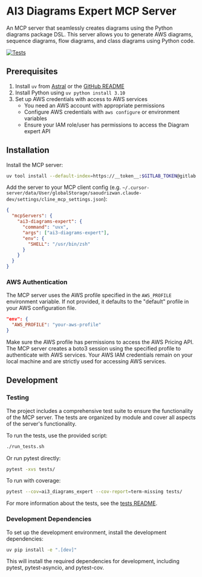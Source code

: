 # AI3 Diagrams Expert MCP Server

An MCP server that seamlessly creates diagrams using the Python diagrams package DSL. This server allows you to generate AWS diagrams, sequence diagrams, flow diagrams, and class diagrams using Python code.

[![Tests](https://img.shields.io/badge/tests-passing-brightgreen.svg)](tests/)

## Prerequisites

1. Install `uv` from [Astral](https://docs.astral.sh/uv/getting-started/installation/) or the [GitHub README](https://github.com/astral-sh/uv#installation)
2. Install Python using `uv python install 3.10`
3. Set up AWS credentials with access to AWS services
   - You need an AWS account with appropriate permissions
   - Configure AWS credentials with `aws configure` or environment variables
   - Ensure your IAM role/user has permissions to access the Diagram expert API

## Installation

Install the MCP server:
```bash
uv tool install --default-index=https://__token__:$GITLAB_TOKEN@gitlab.aws.dev/api/v4/projects/115863/packages/pypi/simple ai3-diagrams-expert --force 
```

Add the server to your MCP client config (e.g. `~/.cursor-server/data/User/globalStorage/saoudrizwan.claude-dev/settings/cline_mcp_settings.json`):
```json
{
  "mcpServers": {
    "ai3-diagrams-expert": {
      "command": "uvx",
      "args": ["ai3-diagrams-expert"],
      "env": {
        "SHELL": "/usr/bin/zsh"
      }
    }
  }
}
```

### AWS Authentication

The MCP server uses the AWS profile specified in the `AWS_PROFILE` environment variable. If not provided, it defaults to the "default" profile in your AWS configuration file.

```json
"env": {
  "AWS_PROFILE": "your-aws-profile"
}
```

Make sure the AWS profile has permissions to access the AWS Pricing API. The MCP server creates a boto3 session using the specified profile to authenticate with AWS services. Your AWS IAM credentials remain on your local machine and are strictly used for accessing AWS services.

## Development

### Testing

The project includes a comprehensive test suite to ensure the functionality of the MCP server. The tests are organized by module and cover all aspects of the server's functionality.

To run the tests, use the provided script:

```bash
./run_tests.sh
```

Or run pytest directly:

```bash
pytest -xvs tests/
```

To run with coverage:

```bash
pytest --cov=ai3_diagrams_expert --cov-report=term-missing tests/
```

For more information about the tests, see the [tests README](tests/README.md).

### Development Dependencies

To set up the development environment, install the development dependencies:

```bash
uv pip install -e ".[dev]"
```

This will install the required dependencies for development, including pytest, pytest-asyncio, and pytest-cov.
